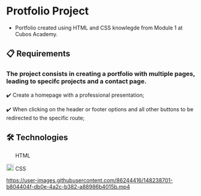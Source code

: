 # Protfolio Project

- Portfolio created using HTML and CSS knowlegde from Module 1 at Cubos Academy.

## 📋 Requirements

### The project consists in creating a portfolio with multiple pages, leading to specifc projects and a contact page.

✔️ Create a homepage with a professional presentation;

✔️ When clicking on the header or footer options and all other buttons to be redirected to the specific route;

## 🛠 Technologies

<img src="https://image.flaticon.com/icons/png/512/732/732212.png" width="20" height="16" /> HTML

<img src="https://www.pinclipart.com/picdir/middle/175-1759459_eng-a-med-kamel-frameworks-css-css-logo.png" width="20" height="18" /> CSS



https://user-images.githubusercontent.com/86244416/148238701-b804404f-db0e-4a2c-b382-a88986b4015b.mp4

